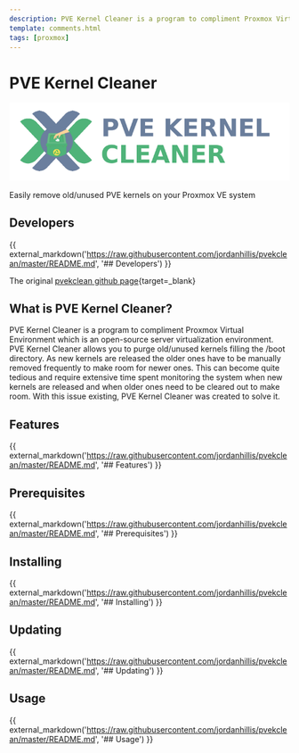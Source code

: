 ```yaml
---
description: PVE Kernel Cleaner is a program to compliment Proxmox Virtual Environment which is an open-source server virtualization environment. PVE Kernel Cleaner allows you to easily remove old/unused PVE kernels on your Proxmox VE system.
template: comments.html
tags: [proxmox]
---
```


# PVE Kernel Cleaner

![pvekclean][pvekclean-img]

Easily remove old/unused PVE kernels on your Proxmox VE system

## Developers

{{ external_markdown('https://raw.githubusercontent.com/jordanhillis/pvekclean/master/README.md', '## Developers') }}

The original [pvekclean github page][pvekclean-url]{target=\_blank}

## What is PVE Kernel Cleaner?

PVE Kernel Cleaner is a program to compliment Proxmox Virtual Environment which is an open-source server virtualization environment. PVE Kernel Cleaner allows you to purge old/unused kernels filling the /boot directory. As new kernels are released the older ones have to be manually removed frequently to make room for newer ones. This can become quite tedious and require extensive time spent monitoring the system when new kernels are released and when older ones need to be cleared out to make room. With this issue existing, PVE Kernel Cleaner was created to solve it.

## Features

{{ external_markdown('https://raw.githubusercontent.com/jordanhillis/pvekclean/master/README.md', '## Features') }}

## Prerequisites

{{ external_markdown('https://raw.githubusercontent.com/jordanhillis/pvekclean/master/README.md', '## Prerequisites') }}

## Installing

{{ external_markdown('https://raw.githubusercontent.com/jordanhillis/pvekclean/master/README.md', '## Installing') }}

## Updating

{{ external_markdown('https://raw.githubusercontent.com/jordanhillis/pvekclean/master/README.md', '## Updating') }}

## Usage

{{ external_markdown('https://raw.githubusercontent.com/jordanhillis/pvekclean/master/README.md', '## Usage') }}

<!-- appendices -->

[pvekclean-img]: /assets/images/d6cd2947-9db0-cd6f-ad6a-d4298c3c54f7.png 'pvekclean'
[pvekclean-url]: https://github.com/jordanhillis/pvekclean

<!-- end appendices -->
